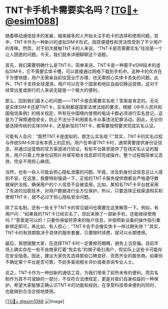 # TNT卡手机卡需要实名吗？[[TG💪+ @esim1088](https://t.me/s/esim1088)]

随着移动通信技术的发展，越来越多的人开始关注手机卡的选择和使用问题。其中，TNT卡作为一种新兴的虚拟SIM卡形式，因其便捷性和灵活性受到了不少用户的青睐。然而，对于初次接触TNT卡的人来说，“TNT卡是否需要实名”往往是一个让人困惑的问题。今天，我们就来详细聊聊这个话题。

首先，我们需要明确什么是TNT卡。简单来说，TNT卡是一种基于eSIM技术的虚拟SIM卡，它不需要实体卡槽，可以直接通过网络下载到手机中。这种卡的优点在于方便快捷，用户无需亲自前往营业厅办理，也无需担心实体卡丢失的问题。此外，TNT卡支持全球漫游，用户可以在多个国家和地区自由切换运营商，这对于经常出差或旅行的人来说无疑是一个极大的便利。

那么，回到我们最关心的问题——TNT卡是否需要实名呢？答案是肯定的。无论是实体SIM卡还是TNT卡，实名制都是国家法律法规的要求。根据《中华人民共和国电信条例》的相关规定，所有在中国境内使用的电话卡都必须进行实名登记。这是为了保障通信安全，防止不法分子利用匿名卡从事违法犯罪活动。因此，无论你是选择传统的实体SIM卡，还是新型的TNT卡，都需要按照要求完成实名认证。

可能有人会问：“既然TNT卡是虚拟的，那怎么实名呢？”其实，TNT卡的实名过程与传统SIM卡并没有本质上的区别。用户在申请TNT卡时，通常需要提供身份证信息，并通过运营商的官方渠道进行验证。有些平台甚至提供了在线实名认证的服务，用户只需上传身份证照片并填写相关信息即可完成操作。整个过程既简单又高效，完全不用担心麻烦。

当然，也有一些人可能会担心隐私泄露的问题。毕竟，涉及到身份证信息总让人感到不安。在这里，我要特别强调一下，正规的TNT卡服务提供商都会严格遵守数据保护法规，确保用户的个人信息不会被滥用。比如，某知名TNT卡平台就采用了先进的加密技术，对用户数据进行全方位保护。所以，只要选择正规渠道购买和使用TNT卡，就不必过于担心隐私安全问题。

除了实名制，还有一些关于TNT卡的常见疑问也需要在这里解答一下。例如，有用户问：“如果我的TNT卡已经实名了，但后来换了一部新手机，还能继续使用吗？”答案是可以的！只要你保留好原来的账户信息，并按照新设备的操作指引重新绑定即可。再比如，有人担心：“TNT卡会不会像实体卡一样过期失效？”其实，TNT卡的有效期取决于具体的服务套餐，只要按时续费，就可以长期使用。

最后，我想提醒大家，在选择TNT卡时一定要擦亮眼睛，避免上当受骗。目前市场上确实存在一些不良商家打着“免实名”的幌子吸引用户，但实际上这些卡可能存在安全隐患。因此，建议大家优先选择那些口碑良好、资质齐全的服务商。如果你不确定某个平台是否可靠，不妨多查阅相关评价或者咨询专业人士。

总之，TNT卡作为一种创新的通信工具，为我们带来了前所未有的便利。而实名制作为其不可或缺的一部分，不仅符合法律规定，更是对我们自身权益的一种保护。希望大家能够正确认识TNT卡的功能和规则，在享受科技带来便利的同时，也能做到合法合规地使用。

[[TG💪+ @esim1088](https://t.me/s/esim1088) ![Image](https://i.postimg.cc/4NQfJmqS/Snipaste-2025-05-13-00-14-12.png)]